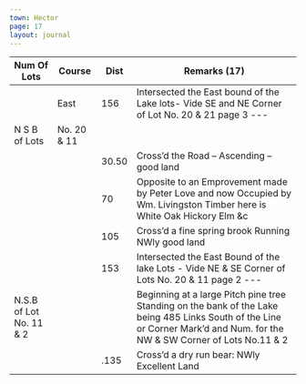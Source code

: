 ```yaml
---
town: Hector
page: 17
layout: journal
---
```


| Num Of Lots | Course | Dist | Remarks (17) |
|-|-|-|-|
| | East | 156 | Intersected the East bound of the Lake lots- Vide SE and NE Corner of Lot No. 20 & 21 page 3 --- |
| N S B of Lots | No. 20 & 11 | | | Beginning at a poplar tree standing on the bank of the lake Mark’d & Num’d for the NW & SW Corner of Lots No. 20 & 11 |
| | | 30.50 | Cross’d the Road – Ascending – good land |
| | | 70 | Opposite to an Emprovement made by Peter Love and now Occupied by Wm. Livingston Timber here is White Oak Hickory Elm &c |
| | | 105 | Cross’d a fine spring brook Running NWly good land |
| | | 153 | Intersected the East Bound of the lake Lots - Vide NE & SE Corner of Lots No. 20 & 11 page 2 --- |
| N.S.B of Lot No. 11 & 2 | | | Beginning at a large Pitch pine tree Standing on the bank of the Lake being 485 Links South of the Line or Corner Mark’d and Num. for the NW & SW Corner of Lots No.11 & 2 |
| | | .135 | Cross’d a dry run bear: NWly Excellent Land |